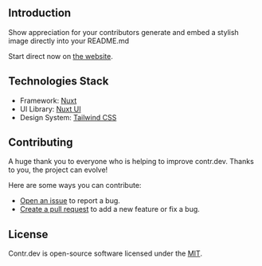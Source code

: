 ## Introduction

Show appreciation for your contributors generate and embed a stylish image directly into your README.md

Start direct now on [the website](https://contr.dev).

## Technologies Stack

- Framework: [Nuxt](https://nuxt.com/)
- UI Library: [Nuxt UI](https://ui.nuxt.com/)
- Design System: [Tailwind CSS](https://tailwindcss.com/)

## Contributing

A huge thank you to everyone who is helping to improve contr.dev. Thanks to you, the project can evolve!

Here are some ways you can contribute:

- [Open an issue](https://github.com/hywax/contr.dev/issues/new/choose) to report a bug.
- [Create a pull request](https://github.com/hywax/contr.dev/compare) to add a new feature or fix a bug.

<!-- todo -->

## License

Contr.dev is open-source software licensed under the [MIT](https://github.com/hywax/contr.dev/blob/main/LICENSE).
